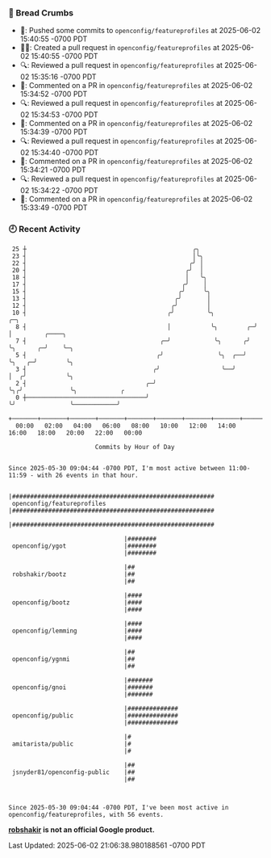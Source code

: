 ### 🍞 Bread Crumbs

 * 🚢: Pushed some commits to `openconfig/featureprofiles` at 2025-06-02 15:40:55 -0700 PDT
 * ✍🏼: Created a pull request in `openconfig/featureprofiles` at 2025-06-02 15:40:55 -0700 PDT
 * 🔍: Reviewed a pull request in  `openconfig/featureprofiles` at 2025-06-02 15:35:16 -0700 PDT
 * 💬: Commented on a PR in  `openconfig/featureprofiles` at 2025-06-02 15:34:52 -0700 PDT
 * 🔍: Reviewed a pull request in  `openconfig/featureprofiles` at 2025-06-02 15:34:53 -0700 PDT
 * 💬: Commented on a PR in  `openconfig/featureprofiles` at 2025-06-02 15:34:39 -0700 PDT
 * 🔍: Reviewed a pull request in  `openconfig/featureprofiles` at 2025-06-02 15:34:40 -0700 PDT
 * 💬: Commented on a PR in  `openconfig/featureprofiles` at 2025-06-02 15:34:21 -0700 PDT
 * 🔍: Reviewed a pull request in  `openconfig/featureprofiles` at 2025-06-02 15:34:22 -0700 PDT
 * 💬: Commented on a PR in  `openconfig/featureprofiles` at 2025-06-02 15:33:49 -0700 PDT

### 🕘 Recent Activity
```
 25 ┼                                              ╭╮
 23 ┤                                              │╰╮
 22 ┤                                             ╭╯ │
 20 ┤                                            ╭╯  │
 18 ┤                                            │   ╰╮
 17 ┤                                           ╭╯    │
 15 ┤                                          ╭╯     ╰╮
 13 ┤                                         ╭╯       │
 12 ┤                                        ╭╯        │
 10 ┤                                       ╭╯         ╰╮           ╭─╮
  8 ┤                                       │           ╰╮        ╭─╯ │         ╭────╮
  7 ┤                                     ╭─╯            ╰╮      ╭╯   ╰╮      ╭─╯    ╰─╮
  5 ┤                                    ╭╯               ╰╮  ╭──╯     ╰╮   ╭─╯        ╰╮
  3 ┤                                   ╭╯                 ╰──╯         │  ╭╯           ╰╮
  2 ┤                                 ╭─╯                               ╰╮╭╯             ╰╮            ╭
  0 ┼─────────────────────────────────╯                                  ╰╯               ╰────────────╯
    +───────+───────+───────+───────+───────+───────+───────+───────+───────+───────+───────+───────+────
  00:00   02:00   04:00   06:00   08:00   10:00   12:00   14:00   16:00   18:00   20:00   22:00   00:00   

						Commits by Hour of Day


Since 2025-05-30 09:04:44 -0700 PDT, I'm most active between 11:00-11:59 - with 26 events in that hour.

```



```
                                |########################################################
 openconfig/featureprofiles     |########################################################
                                |########################################################

                                |########
 openconfig/ygot                |########
                                |########

                                |##
 robshakir/bootz                |##
                                |##

                                |####
 openconfig/bootz               |####
                                |####

                                |####
 openconfig/lemming             |####
                                |####

                                |##
 openconfig/ygnmi               |##
                                |##

                                |#######
 openconfig/gnoi                |#######
                                |#######

                                |##############
 openconfig/public              |##############
                                |##############

                                |#
 amitarista/public              |#
                                |#

                                |##
 jsnyder81/openconfig-public    |##
                                |##



Since 2025-05-30 09:04:44 -0700 PDT, I've been most active in openconfig/featureprofiles, with 56 events.

```
**[robshakir](mailto:robjs@google.com) is not an official Google product.**  


Last Updated: 2025-06-02 21:06:38.980188561 -0700 PDT
